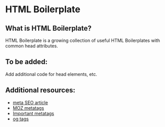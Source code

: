 # HTML Boilerplate

## What is HTML Boilerplate?
HTML Boilerplate is a growing collection of useful HTML Boilerplates with common head attributes.

## To be added:
Add additional code for head elements, etc.

## Additional resources:
* [meta SEO article](https://www.advancedwebranking.com/blog/meta-tags-important-in-seo/)
* [MOZ metatags](https://moz.com/blog/seo-meta-tags)
* [Important metatags](https://www.ionos.com/digitalguide/websites/web-development/the-most-important-meta-tags-and-their-functions/)
* [og tags](https://www.link-assistant.com/news/html-tags-for-seo.html)
